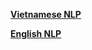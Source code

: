 [**Vietnamese NLP**](https://github.com/magizbox/underthesea/wiki)

[**English NLP**](https://github.com/magizbox/underthesea/wiki/English-NLP-Tools)

